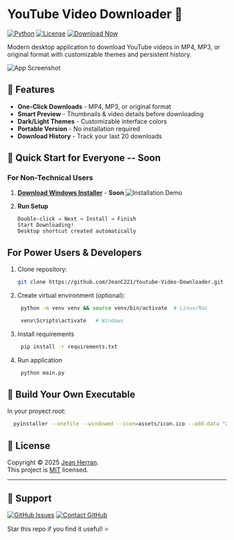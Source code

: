 # YouTube Video Downloader 🎥

[![Python](https://img.shields.io/badge/Python-3.8%2B-blue?logo=python)](https://python.org)
[![License](https://img.shields.io/badge/License-MIT-green)](LICENSE)
[![Download Now](https://img.shields.io/badge/Download-Windows%20EXE-brightgreen)](https://drive.google.com/your-download-link)

Modern desktop application to download YouTube videos in MP4, MP3, or original format with customizable themes and persistent history.

![App Screenshot](https://i.imgur.com/example-screenshot.png)

## 🌟 Features
- **One-Click Downloads** - MP4, MP3, or original format
- **Smart Preview** - Thumbnails & video details before downloading
- **Dark/Light Themes** - Customizable interface colors
- **Portable Version** - No installation required
- **Download History** - Track your last 20 downloads

## 🚀 Quick Start for Everyone -- Soon

### For Non-Technical Users
1. **[Download Windows Installer](https://drive.google.com/your-download-link)** - **Soon**
   ![Installation Demo](https://i.imgur.com/install-demo.gif) 

2. **Run Setup**  
   ```text
   Double-click → Next → Install → Finish
   Start Downloading!
   Desktop shortcut created automatically

## For Power Users & Developers
1. Clone repository:
    ```bash
    git clone https://github.com/JeanC221/Youtube-Video-Downloader.git
   ```
    
3. Create virtual environment (optional):
   ```bash
    python -m venv venv && source venv/bin/activate  # Linux/Mac
   ```
   ```bash
    venv\Scripts\activate   # Windows
   ```

4. Install requirements
   ```bash
    pip install -r requirements.txt
   ```
5. Run application
   ```bash
    python main.py
   ```
   
## 🔨 Build Your Own Executable
In your proyect root:
   ```bash
     pyinstaller --onefile --windowed --icon=assets/icon.ico --add-data "assets/*;assets" --name "YouTube Downloader" main.py
   ```

## 📝 License

Copyright © 2025 [Jean Herran](https://github.com/JeanC221).<br />
This project is [MIT](https://github.com/kefranabg/readme-md-generator/blob/master/LICENSE) licensed.

---

## 💬 Support
[![GitHub Issues](https://img.shields.io/badge/Report-Issue-red?style=flat&logo=github)](https://github.com/JeanC221/Youtube-Video-Downloader/issues)
[![Contact GitHub](https://img.shields.io/badge/Contact-GitHub_Profile-blue?logo=github)](https://github.com/JeanC221#readme)

Star this repo if you find it useful! ⭐
